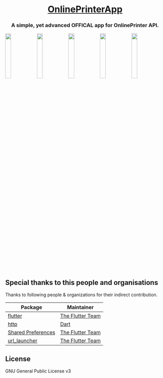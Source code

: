 <h1 align="center"><a href="https://github.com/mytja/onlineprinterapp">OnlinePrinterApp</a></h1>
<h3 align="center">A simple, yet advanced OFFICAL app for OnlinePrinter API.</h3>

<!--
<p align="center"><a href=''><img height='80' alt='Get it on Google Play' src='https://play.google.com/intl/en_us/badges/static/images/badges/en_badge_web_generic.png'/></a></p>
-->


<img src="https://user-images.githubusercontent.com/52399966/116789508-89a19980-aaaf-11eb-8acb-1e5f59b061e5.jpg" width="19%"> <img src="https://user-images.githubusercontent.com/52399966/116789517-8e664d80-aaaf-11eb-8dcd-cc90a95a029b.jpg" width="19%"> <img src="https://user-images.githubusercontent.com/52399966/116789519-8f977a80-aaaf-11eb-9ac5-951106baf971.jpg" width="19%"> <img src="https://user-images.githubusercontent.com/52399966/116789511-8c9c8a00-aaaf-11eb-9f86-148037a52475.jpg" width="19%"> <img src="https://user-images.githubusercontent.com/52399966/116789522-91613e00-aaaf-11eb-8fad-f8f931665f2f.jpg" width="19%">


## Special thanks to this people and organisations

Thanks to following people & organizations for their indirect contribution.

|Package                                                                              |Maintainer                                              |
|-------------------------------------------------------------------------------------|--------------------------------------------------------|
|[flutter](https://pub.dev/packages/flutter)                                          |[The Flutter Team](https://github.com/flutter)          |
|[http](https://pub.dev/packages/http)                                                |[Dart](https://pub.dev/publishers/dart.dev/packages)    |
|[Shared Preferences](https://pub.dev/packages/shared_preferences)                    |[The Flutter Team](https://github.com/flutter)          |
|[url_launcher](https://pub.dev/packages/url_launcher)                                |[The Flutter Team](https://github.com/flutter)          |


## License

GNU General Public License v3
